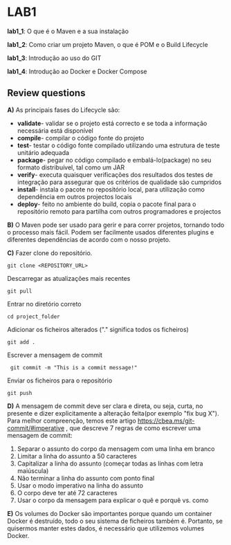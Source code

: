# LAB1 
**lab1_1**: O que é o Maven e a sua instalação

**lab1_2**: Como criar um projeto Maven, o que é POM e o Build Lifecycle

**lab1_3**: Introdução ao uso do GIT

**lab1_4**: Introdução ao Docker e Docker Compose

## Review questions
**A)**
As principais fases do Lifecycle são:
- **validate**- validar se o projeto está correcto e se toda a informação necessária está disponível
- **compile**- compilar o código fonte do projeto
- **test**- testar o código fonte compilado utilizando uma estrutura de teste unitário adequada
- **package**- pegar no código compilado e embalá-lo(package) no seu formato distribuível, tal como um JAR
- **verify**- executa quaisquer verificações dos resultados dos testes de integração para assegurar que os critérios de qualidade são cumpridos
- **install**- instala o pacote no repositório local, para utilização como dependência em outros projectos locais
- **deploy**- feito no ambiente do build, copia o pacote final para o repositório remoto para partilha com outros programadores e projectos

**B)**
O Maven pode ser usado para gerir e para correr projetos, tornando todo o processo mais fácil. Podem ser facilmente usados diferentes plugins e diferentes dependências de acordo com o nosso projeto.

**C)**
Fazer clone do repositório.
```
git clone <REPOSITORY_URL>
```
Descarregar as atualizações mais recentes
```
git pull
```
Entrar no diretório correto
```
cd project_folder
```
Adicionar os ficheiros alterados ("." significa todos os ficheiros)
```
git add .
```
Escrever a mensagem de commit
```
 git commit -m "This is a commit message!"
```
Enviar os ficheiros para o repositório
```
git push
```

**D)**
A mensagem de commit deve ser clara e direta, ou seja, curta, no presente e dizer explicitamente a alteração feita(por exemplo "fix bug X").
Para melhor compreenção, temos este artigo https://cbea.ms/git-commit/#imperative , que descreve 7 regras de como escrever uma mensagem de commit:

1. Separar o assunto do corpo da mensagem com uma linha em branco
2. Limitar a linha do assunto a 50 caracteres
3. Capitalizar a linha do assunto (começar todas as linhas com letra maiúscula)
4. Não terminar a linha do assunto com ponto final
5. Usar o modo imperativo na linha do assunto
6. O corpo deve ter até 72 caracteres
7. Usar o corpo da mensagem para explicar o quê e porquê vs. como

**E)**
Os volumes do Docker são importantes porque quando um container Docker é destruído, todo o seu sistema de ficheiros também é. Portanto, se quisermos manter estes dados, é necessário que utilizemos volumes Docker.